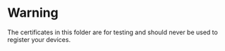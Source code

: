# Warning

The certificates in this folder are for testing and should never be used to
register your devices.
